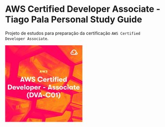 # AWS Certified Developer Associate - Tiago Pala Personal Study Guide

Projeto de estudos para preparação da certificação `AWS Certified Developer Associate`.

<img width=250px; src="./images/aws_certified_developer_associate_logo.png" />
